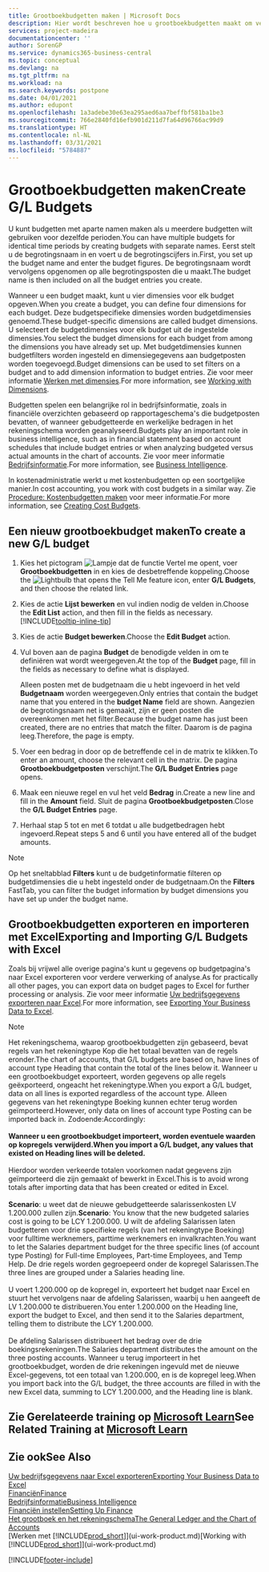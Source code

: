 ```yaml
---
title: Grootboekbudgetten maken | Microsoft Docs
description: Hier wordt beschreven hoe u grootboekbudgetten maakt om verschillende financiële activiteiten te prognosticeren en dimensies toewijst voor bedrijfsinformatiedoeleinden.
services: project-madeira
documentationcenter: ''
author: SorenGP
ms.service: dynamics365-business-central
ms.topic: conceptual
ms.devlang: na
ms.tgt_pltfrm: na
ms.workload: na
ms.search.keywords: postpone
ms.date: 04/01/2021
ms.author: edupont
ms.openlocfilehash: 1a3adebe30e63ea295aed6aa7beffbf581ba1be3
ms.sourcegitcommit: 766e2840fd16efb901d211d7fa64d96766ac99d9
ms.translationtype: HT
ms.contentlocale: nl-NL
ms.lasthandoff: 03/31/2021
ms.locfileid: "5784887"
---
```

# <a name="create-gl-budgets"></a><span data-ttu-id="5f7b4-103">Grootboekbudgetten maken</span><span class="sxs-lookup"><span data-stu-id="5f7b4-103">Create G/L Budgets</span></span>
<span data-ttu-id="5f7b4-104">U kunt budgetten met aparte namen maken als u meerdere budgetten wilt gebruiken voor dezelfde perioden.</span><span class="sxs-lookup"><span data-stu-id="5f7b4-104">You can have multiple budgets for identical time periods by creating budgets with separate names.</span></span> <span data-ttu-id="5f7b4-105">Eerst stelt u de begrotingsnaam in en voert u de begrotingscijfers in.</span><span class="sxs-lookup"><span data-stu-id="5f7b4-105">First, you set up the budget name and enter the budget figures.</span></span> <span data-ttu-id="5f7b4-106">De begrotingsnaam wordt vervolgens opgenomen op alle begrotingsposten die u maakt.</span><span class="sxs-lookup"><span data-stu-id="5f7b4-106">The budget name is then included on all the budget entries you create.</span></span>  

<span data-ttu-id="5f7b4-107">Wanneer u een budget maakt, kunt u vier dimensies voor elk budget opgeven.</span><span class="sxs-lookup"><span data-stu-id="5f7b4-107">When you create a budget, you can define four dimensions for each budget.</span></span> <span data-ttu-id="5f7b4-108">Deze budgetspecifieke dimensies worden budgetdimensies genoemd.</span><span class="sxs-lookup"><span data-stu-id="5f7b4-108">These budget-specific dimensions are called budget dimensions.</span></span> <span data-ttu-id="5f7b4-109">U selecteert de budgetdimensies voor elk budget uit de ingestelde dimensies.</span><span class="sxs-lookup"><span data-stu-id="5f7b4-109">You select the budget dimensions for each budget from among the dimensions you have already set up.</span></span> <span data-ttu-id="5f7b4-110">Met budgetdimensies kunnen budgetfilters worden ingesteld en dimensiegegevens aan budgetposten worden toegevoegd.</span><span class="sxs-lookup"><span data-stu-id="5f7b4-110">Budget dimensions can be used to set filters on a budget and to add dimension information to budget entries.</span></span> <span data-ttu-id="5f7b4-111">Zie voor meer informatie [Werken met dimensies](finance-dimensions.md).</span><span class="sxs-lookup"><span data-stu-id="5f7b4-111">For more information, see [Working with Dimensions](finance-dimensions.md).</span></span>

<span data-ttu-id="5f7b4-112">Budgetten spelen een belangrijke rol in bedrijfsinformatie, zoals in financiële overzichten gebaseerd op rapportageschema's die budgetposten bevatten, of wanneer gebudgetteerde en werkelijke bedragen in het rekeningschema worden geanalyseerd.</span><span class="sxs-lookup"><span data-stu-id="5f7b4-112">Budgets play an important role in business intelligence, such as in financial statement based on account schedules that include budget entries or when analyzing budgeted versus actual amounts in the chart of accounts.</span></span> <span data-ttu-id="5f7b4-113">Zie voor meer informatie [Bedrijfsinformatie](bi.md).</span><span class="sxs-lookup"><span data-stu-id="5f7b4-113">For more information, see [Business Intelligence](bi.md).</span></span>

<span data-ttu-id="5f7b4-114">In kostenadministratie werkt u met kostenbudgetten op een soortgelijke manier.</span><span class="sxs-lookup"><span data-stu-id="5f7b4-114">In cost accounting, you work with cost budgets in a similar way.</span></span> <span data-ttu-id="5f7b4-115">Zie [Procedure: Kostenbudgetten maken](finance-create-cost-budgets.md) voor meer informatie.</span><span class="sxs-lookup"><span data-stu-id="5f7b4-115">For more information, see [Creating Cost Budgets](finance-create-cost-budgets.md).</span></span>    

## <a name="to-create-a-new-gl-budget"></a><span data-ttu-id="5f7b4-116">Een nieuw grootboekbudget maken</span><span class="sxs-lookup"><span data-stu-id="5f7b4-116">To create a new G/L budget</span></span>  
1. <span data-ttu-id="5f7b4-117">Kies het pictogram ![Lampje dat de functie Vertel me opent](media/ui-search/search_small.png "Vertel me wat u wilt doen"), voer **Grootboekbudgetten** in en kies de desbetreffende koppeling.</span><span class="sxs-lookup"><span data-stu-id="5f7b4-117">Choose the ![Lightbulb that opens the Tell Me feature](media/ui-search/search_small.png "Tell me what you want to do") icon, enter **G/L Budgets**, and then choose the related link.</span></span>  
2. <span data-ttu-id="5f7b4-118">Kies de actie **Lijst bewerken** en vul indien nodig de velden in.</span><span class="sxs-lookup"><span data-stu-id="5f7b4-118">Choose the **Edit List** action, and then fill in the fields as necessary.</span></span> [!INCLUDE[tooltip-inline-tip](includes/tooltip-inline-tip_md.md)]  
3. <span data-ttu-id="5f7b4-119">Kies de actie **Budget bewerken**.</span><span class="sxs-lookup"><span data-stu-id="5f7b4-119">Choose the **Edit Budget** action.</span></span>
4. <span data-ttu-id="5f7b4-120">Vul boven aan de pagina **Budget** de benodigde velden in om te definiëren wat wordt weergegeven.</span><span class="sxs-lookup"><span data-stu-id="5f7b4-120">At the top of the **Budget** page, fill in the fields as necessary to define what is displayed.</span></span>  

    <span data-ttu-id="5f7b4-121">Alleen posten met de budgetnaam die u hebt ingevoerd in het veld **Budgetnaam** worden weergegeven.</span><span class="sxs-lookup"><span data-stu-id="5f7b4-121">Only entries that contain the budget name that you entered in the **budget Name** field are shown.</span></span> <span data-ttu-id="5f7b4-122">Aangezien de begrotingsnaam net is gemaakt, zijn er geen posten die overeenkomen met het filter.</span><span class="sxs-lookup"><span data-stu-id="5f7b4-122">Because the budget name has just been created, there are no entries that match the filter.</span></span> <span data-ttu-id="5f7b4-123">Daarom is de pagina leeg.</span><span class="sxs-lookup"><span data-stu-id="5f7b4-123">Therefore, the page is empty.</span></span>  
5. <span data-ttu-id="5f7b4-124">Voer een bedrag in door op de betreffende cel in de matrix te klikken.</span><span class="sxs-lookup"><span data-stu-id="5f7b4-124">To enter an amount, choose the relevant cell in the matrix.</span></span> <span data-ttu-id="5f7b4-125">De pagina **Grootboekbudgetposten** verschijnt.</span><span class="sxs-lookup"><span data-stu-id="5f7b4-125">The **G/L Budget Entries** page opens.</span></span>  
6. <span data-ttu-id="5f7b4-126">Maak een nieuwe regel en vul het veld **Bedrag** in.</span><span class="sxs-lookup"><span data-stu-id="5f7b4-126">Create a new line and fill in the **Amount** field.</span></span> <span data-ttu-id="5f7b4-127">Sluit de pagina **Grootboekbudgetposten**.</span><span class="sxs-lookup"><span data-stu-id="5f7b4-127">Close the **G/L Budget Entries** page.</span></span>  
7. <span data-ttu-id="5f7b4-128">Herhaal stap 5 tot en met 6 totdat u alle budgetbedragen hebt ingevoerd.</span><span class="sxs-lookup"><span data-stu-id="5f7b4-128">Repeat steps 5 and 6 until you have entered all of the budget amounts.</span></span>  

> [!NOTE]  
>  <span data-ttu-id="5f7b4-129">Op het sneltabblad **Filters** kunt u de budgetinformatie filteren op budgetdimensies die u hebt ingesteld onder de budgetnaam.</span><span class="sxs-lookup"><span data-stu-id="5f7b4-129">On the **Filters** FastTab, you can filter the budget information by budget dimensions you have set up under the budget name.</span></span>

## <a name="exporting-and-importing-gl-budgets-with-excel"></a><span data-ttu-id="5f7b4-130">Grootboekbudgetten exporteren en importeren met Excel</span><span class="sxs-lookup"><span data-stu-id="5f7b4-130">Exporting and Importing G/L Budgets with Excel</span></span>
<span data-ttu-id="5f7b4-131">Zoals bij vrijwel alle overige pagina's kunt u gegevens op budgetpagina's naar Excel exporteren voor verdere verwerking of analyse.</span><span class="sxs-lookup"><span data-stu-id="5f7b4-131">As for practically all other pages, you can export data on budget pages to Excel for further processing or analysis.</span></span> <span data-ttu-id="5f7b4-132">Zie voor meer informatie [Uw bedrijfsgegevens exporteren naar Excel](about-export-data.md).</span><span class="sxs-lookup"><span data-stu-id="5f7b4-132">For more information, see [Exporting Your Business Data to Excel](about-export-data.md).</span></span>

> [!NOTE]
> <span data-ttu-id="5f7b4-133">Het rekeningschema, waarop grootboekbudgetten zijn gebaseerd, bevat regels van het rekeningtype Kop die het totaal bevatten van de regels eronder.</span><span class="sxs-lookup"><span data-stu-id="5f7b4-133">The chart of accounts, that G/L budgets are based on, have lines of account type Heading that contain the total of the lines below it.</span></span> <span data-ttu-id="5f7b4-134">Wanneer u een grootboekbudget exporteert, worden gegevens op alle regels geëxporteerd, ongeacht het rekeningtype.</span><span class="sxs-lookup"><span data-stu-id="5f7b4-134">When you export a G/L budget, data on all lines is exported regardless of the account type.</span></span> <span data-ttu-id="5f7b4-135">Alleen gegevens van het rekeningtype Boeking kunnen echter terug worden geïmporteerd.</span><span class="sxs-lookup"><span data-stu-id="5f7b4-135">However, only data on lines of account type Posting can be imported back in.</span></span> <span data-ttu-id="5f7b4-136">Zodoende:</span><span class="sxs-lookup"><span data-stu-id="5f7b4-136">Accordingly:</span></span> <br /><br /> <span data-ttu-id="5f7b4-137">**Wanneer u een grootboekbudget importeert, worden eventuele waarden op kopregels verwijderd.**</span><span class="sxs-lookup"><span data-stu-id="5f7b4-137">**When you import a G/L budget, any values that existed on Heading lines will be deleted.**</span></span> <br /><br /> <span data-ttu-id="5f7b4-138">Hierdoor worden verkeerde totalen voorkomen nadat gegevens zijn geïmporteerd die zijn gemaakt of bewerkt in Excel.</span><span class="sxs-lookup"><span data-stu-id="5f7b4-138">This is to avoid wrong totals after importing data that has been created or edited in Excel.</span></span><br /><br /> <span data-ttu-id="5f7b4-139">**Scenario**: u weet dat de nieuwe gebudgetteerde salarissenkosten LV 1.200.000 zullen zijn.</span><span class="sxs-lookup"><span data-stu-id="5f7b4-139">**Scenario**: You know that the new budgeted salaries cost is going to be LCY 1.200.000.</span></span> <span data-ttu-id="5f7b4-140">U wilt de afdeling Salarissen laten budgetteren voor drie specifieke regels (van het rekeningtype Boeking) voor fulltime werknemers, parttime werknemers en invalkrachten.</span><span class="sxs-lookup"><span data-stu-id="5f7b4-140">You want to let the Salaries department budget for the three specific lines (of account type Posting) for Full-time Employees, Part-time Employees, and Temp Help.</span></span> <span data-ttu-id="5f7b4-141">De drie regels worden gegroepeerd onder de kopregel Salarissen.</span><span class="sxs-lookup"><span data-stu-id="5f7b4-141">The three lines are grouped under a Salaries heading line.</span></span><br /><br /><span data-ttu-id="5f7b4-142">U voert 1.200.000 op de kopregel in, exporteert het budget naar Excel en stuurt het vervolgens naar de afdeling Salarissen, waarbij u hen aangeeft de LV 1.200.000 te distribueren.</span><span class="sxs-lookup"><span data-stu-id="5f7b4-142">You enter 1.200.000 on the Heading line, export the budget to Excel, and then send it to the Salaries department, telling them to distribute the LCY 1.200.000.</span></span><br /><br /> <span data-ttu-id="5f7b4-143">De afdeling Salarissen distribueert het bedrag over de drie boekingsrekeningen.</span><span class="sxs-lookup"><span data-stu-id="5f7b4-143">The Salaries department distributes the amount on the three posting accounts.</span></span> <span data-ttu-id="5f7b4-144">Wanneer u terug importeert in het grootboekbudget, worden de drie rekeningen ingevuld met de nieuwe Excel-gegevens, tot een totaal van 1.200.000, en is de kopregel leeg.</span><span class="sxs-lookup"><span data-stu-id="5f7b4-144">When you import back into the G/L budget, the three accounts are filled in with the new Excel data, summing to LCY 1.200.000, and the Heading line is blank.</span></span>

## <a name="see-related-training-at-microsoft-learn"></a><span data-ttu-id="5f7b4-145">Zie Gerelateerde training op [Microsoft Learn](/learn/modules/budgets-exchange-rates-dynamics-365-business-central/index)</span><span class="sxs-lookup"><span data-stu-id="5f7b4-145">See Related Training at [Microsoft Learn](/learn/modules/budgets-exchange-rates-dynamics-365-business-central/index)</span></span>

## <a name="see-also"></a><span data-ttu-id="5f7b4-146">Zie ook</span><span class="sxs-lookup"><span data-stu-id="5f7b4-146">See Also</span></span>
[<span data-ttu-id="5f7b4-147">Uw bedrijfsgegevens naar Excel exporteren</span><span class="sxs-lookup"><span data-stu-id="5f7b4-147">Exporting Your Business Data to Excel</span></span>](about-export-data.md)  
[<span data-ttu-id="5f7b4-148">Financiën</span><span class="sxs-lookup"><span data-stu-id="5f7b4-148">Finance</span></span>](finance.md)  
[<span data-ttu-id="5f7b4-149">Bedrijfsinformatie</span><span class="sxs-lookup"><span data-stu-id="5f7b4-149">Business Intelligence</span></span>](bi.md)  
[<span data-ttu-id="5f7b4-150">Financiën instellen</span><span class="sxs-lookup"><span data-stu-id="5f7b4-150">Setting Up Finance</span></span>](finance-setup-finance.md)  
[<span data-ttu-id="5f7b4-151">Het grootboek en het rekeningschema</span><span class="sxs-lookup"><span data-stu-id="5f7b4-151">The General Ledger and the Chart of Accounts</span></span>](finance-general-ledger.md)  
<span data-ttu-id="5f7b4-152">[Werken met [!INCLUDE[prod_short](includes/prod_short.md)]](ui-work-product.md)</span><span class="sxs-lookup"><span data-stu-id="5f7b4-152">[Working with [!INCLUDE[prod_short](includes/prod_short.md)]](ui-work-product.md)</span></span>  


[!INCLUDE[footer-include](includes/footer-banner.md)]